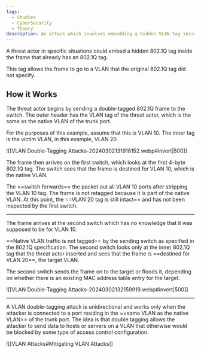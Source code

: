 ```yaml
---
tags:
  - Studies
  - CyberSecurity
  - Theory
description: An attack which involves embedding a hidden VLAN tag inside the frame that already has a VLAN tag.
---
```

A threat actor in specific situations could embed a hidden 802.1Q tag inside the frame that already has an 802.1Q tag.

This tag allows the frame to go to a VLAN that the original 802.1Q tag did not specify.
## How it Works

The threat actor begins by sending a double-tagged 802.1Q frame to the switch. The outer header has the VLAN tag of the threat actor, which is the same as the native VLAN of the trunk port. 

For the purposes of this example, assume that this is VLAN 10. The inner tag is the victim VLAN, in this example, VLAN 20.

![[VLAN Double-Tagging Attacks-20240302131918152.webp#invert|500]]

The frame then arrives on the first switch, which looks at the first 4-byte 802.1Q tag. The switch sees that the frame is destined for VLAN 10, which is the native VLAN. 

The ==switch forwards== the packet out all VLAN 10 ports after stripping the VLAN 10 tag. The frame is not retagged because it is part of the native VLAN. At this point, the ==VLAN 20 tag is still intact== and has not been inspected by the first switch.

---

The frame arrives at the second switch which has no knowledge that it was supposed to be for VLAN 10. 

==Native VLAN traffic is not tagged== by the sending switch as specified in the 802.1Q specification. The second switch looks only at the inner 802.1Q tag that the threat actor inserted and sees that the frame is ==destined for VLAN 20==, the target VLAN. 

The second switch sends the frame on to the target or floods it, depending on whether there is an existing MAC address table entry for the target.

![[VLAN Double-Tagging Attacks-20240302132159919.webp#invert|500]]

---

A VLAN double-tagging attack is unidirectional and works only when the attacker is connected to a port residing in the ==same VLAN as the native VLAN== of the trunk port. The idea is that double tagging allows the attacker to send data to hosts or servers on a VLAN that otherwise would be blocked by some type of access control configuration.

![[VLAN Attacks#Mitigating VLAN Attacks]]